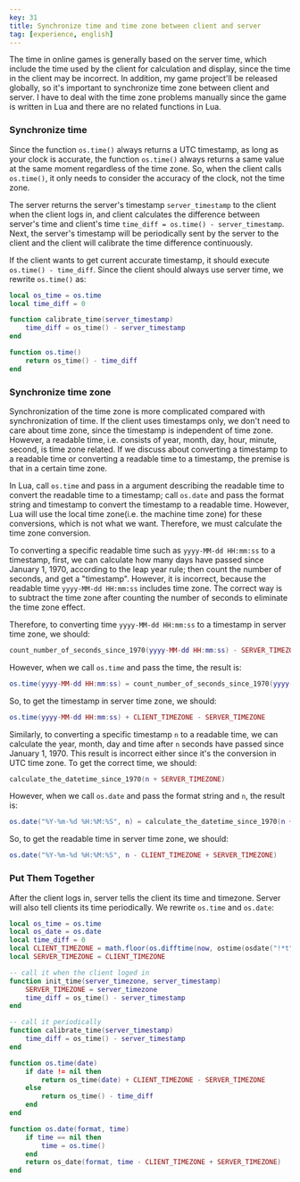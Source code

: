 ```yaml
---
key: 31
title: Synchronize time and time zone between client and server
tag: [experience, english]
---
```

The time in online games is generally based on the server time, which include the time used by the client for calculation and display, since the time in the client may be incorrect. In addition, my game project'll be released globally, so it's important to synchronize time zone between client and server. I have to deal with the time zone problems manually since the game is written in Lua and there are no related functions in Lua.

### Synchronize time

Since the function `os.time()` always returns a UTC timestamp, as long as your clock is accurate, the function `os.time()` always returns a same value at the same moment regardless of the time zone. So, when the client calls `os.time()`, it only needs to consider the accuracy of the clock, not the time zone.

The server returns the server's timestamp `server_timestamp` to the client when the client logs in, and client calculates the difference between server's time and client's time `time_diff = os.time() - server_timestamp`. Next, the server's timestamp will be periodically sent by the server to the client and the client will calibrate the time difference continuously.

If the client wants to get current accurate timestamp, it should execute `os.time() - time_diff`. Since the client should always use server time, we rewrite `os.time()` as:

```lua
local os_time = os.time
local time_diff = 0

function calibrate_time(server_timestamp)
    time_diff = os_time() - server_timestamp
end

function os.time()
    return os_time() - time_diff
end
```

### Synchronize time zone

Synchronization of the time zone is more complicated compared with synchronization of time. If the client uses timestamps only, we don't need to care about time zone, since the timestamp is independent of time zone. However, a readable time, i.e. consists of year, month, day, hour, minute, second, is time zone related. If we discuss about converting a timestamp to a readable time or converting a readable time to a timestamp, the premise is that in a certain time zone.

In Lua, call `os.time` and pass in a argument describing the readable time to convert the readable time to a timestamp; call `os.date` and pass the format string and timestamp to convert the timestamp to a readable time. However, Lua will use the local time zone(i.e. the machine time zone) for these conversions, which is not what we want. Therefore, we must calculate the time zone conversion.

To converting a specific readable time such as `yyyy-MM-dd HH:mm:ss` to a timestamp, first, we can calculate how many days have passed since January 1, 1970, according to the leap year rule; then count the number of seconds, and get a "timestamp". However, it is incorrect, because the readable time `yyyy-MM-dd HH:mm:ss` includes time zone. The correct way is to subtract the time zone after counting the number of seconds to eliminate the time zone effect.

Therefore, to converting time `yyyy-MM-dd HH:mm:ss` to a timestamp in server time zone, we should:

```lua
count_number_of_seconds_since_1970(yyyy-MM-dd HH:mm:ss) - SERVER_TIMEZONE
```

However, when we call `os.time` and pass the time, the result is:

```lua
os.time(yyyy-MM-dd HH:mm:ss) = count_number_of_seconds_since_1970(yyyy-MM-dd HH:mm:ss) - CLIENT_TIMEZONE
```

So, to get the timestamp in server time zone, we should:

```lua
os.time(yyyy-MM-dd HH:mm:ss) + CLIENT_TIMEZONE - SERVER_TIMEZONE
```

Similarly, to converting a specific timestamp `n` to a readable time, we can calculate the year, month, day and time after `n` seconds have passed since January 1, 1970. This result is incorrect either since it's the conversion in UTC time zone. To get the correct time, we should:

```lua
calculate_the_datetime_since_1970(n + SERVER_TIMEZONE)
```

However, when we call `os.date` and pass the format string and `n`, the result is:

```lua
os.date("%Y-%m-%d %H:%M:%S", n) = calculate_the_datetime_since_1970(n + CLIENT_TIMEZONE)
```

So, to get the readable time in server time zone, we should:

```lua
os.date("%Y-%m-%d %H:%M:%S", n - CLIENT_TIMEZONE + SERVER_TIMEZONE)
```

### Put Them Together

After the client logs in, server tells the client its time and timezone. Server will also tell clients its time periodically. We rewrite `os.time` and `os.date`:

```lua
local os_time = os.time
local os_date = os.date
local time_diff = 0
local CLIENT_TIMEZONE = math.floor(os.difftime(now, ostime(osdate("!*t", now))))
local SERVER_TIMEZONE = CLIENT_TIMEZONE

-- call it when the client loged in
function init_time(server_timezone, server_timestamp)
    SERVER_TIMEZONE = server_timezone
    time_diff = os_time() - server_timestamp
end

-- call it periodically
function calibrate_time(server_timestamp)
    time_diff = os_time() - server_timestamp
end

function os.time(date)
    if date != nil then
        return os_time(date) + CLIENT_TIMEZONE - SERVER_TIMEZONE
    else
        return os_time() - time_diff
    end
end

function os.date(format, time)
    if time == nil then
        time = os.time()
    end
    return os_date(format, time - CLIENT_TIMEZONE + SERVER_TIMEZONE)
end
```
